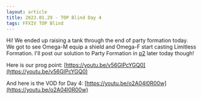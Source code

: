 ```yaml
---
layout: article
title: 2023.01.29 - TOP Blind Day 4 
tags: FFXIV TOP Blind
---
```


Hi! We ended up raising a tank through the end of party formation today. We got to see Omega-M equip a shield and Omega-F start casting Limitless Formation. I'll post our solution to Party Formation in [p2](../../../ffxiv/top/p2) later today though!

Here is our prog point: [https://youtu.be/v56GIPcYGQ0](https://youtu.be/v56GIPcYGQ0)

And here is the VOD for Day 4: [https://youtu.be/o2A04l0R00w](https://youtu.be/o2A04l0R00w)